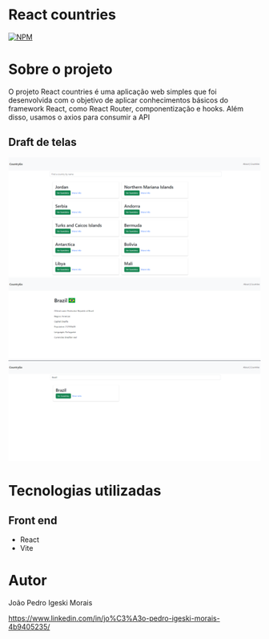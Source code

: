 # React countries
[![NPM](https://img.shields.io/npm/l/react)](https://github.com/jpedro1711/react-countries/blob/main/LICENSE) 

# Sobre o projeto

O projeto React countries é uma aplicação web simples que foi desenvolvida com o objetivo de aplicar conhecimentos básicos do framework React, como React Router, componentização e hooks. Além disso, usamos o axios para consumir a API

## Draft de telas
![Result 1](https://github.com/jpedro1711/react-countries/blob/main/assets/tela_principal.png)
![Result 2](https://github.com/jpedro1711/react-countries/blob/main/assets/detalhes_pais.png)
![Result 3](https://github.com/jpedro1711/react-countries/blob/main/assets/busca_por_nome.png)

# Tecnologias utilizadas
## Front end
- React
- Vite

# Autor

João Pedro Igeski Morais

https://www.linkedin.com/in/jo%C3%A3o-pedro-igeski-morais-4b9405235/
